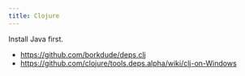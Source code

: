 ```yaml
---
title: Clojure
---
```


Install Java first.

- <https://github.com/borkdude/deps.clj>
- <https://github.com/clojure/tools.deps.alpha/wiki/clj-on-Windows>

